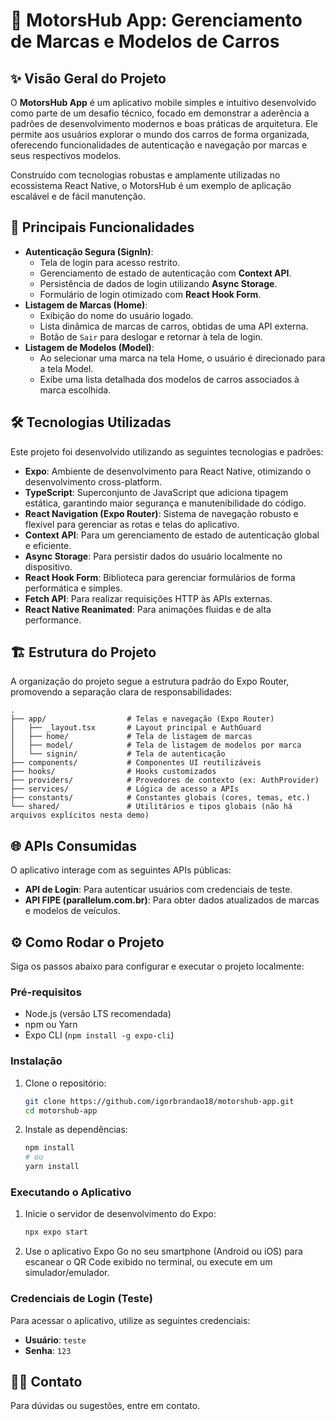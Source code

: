 # 🚗 MotorsHub App: Gerenciamento de Marcas e Modelos de Carros

## ✨ Visão Geral do Projeto

O **MotorsHub App** é um aplicativo mobile simples e intuitivo desenvolvido como parte de um desafio técnico, focado em demonstrar a aderência a padrões de desenvolvimento modernos e boas práticas de arquitetura. Ele permite aos usuários explorar o mundo dos carros de forma organizada, oferecendo funcionalidades de autenticação e navegação por marcas e seus respectivos modelos.

Construído com tecnologias robustas e amplamente utilizadas no ecossistema React Native, o MotorsHub é um exemplo de aplicação escalável e de fácil manutenção.

## 🚀 Principais Funcionalidades

*   **Autenticação Segura (SignIn)**:
    *   Tela de login para acesso restrito.
    *   Gerenciamento de estado de autenticação com **Context API**.
    *   Persistência de dados de login utilizando **Async Storage**.
    *   Formulário de login otimizado com **React Hook Form**.
*   **Listagem de Marcas (Home)**:
    *   Exibição do nome do usuário logado.
    *   Lista dinâmica de marcas de carros, obtidas de uma API externa.
    *   Botão de `Sair` para deslogar e retornar à tela de login.
*   **Listagem de Modelos (Model)**:
    *   Ao selecionar uma marca na tela Home, o usuário é direcionado para a tela Model.
    *   Exibe uma lista detalhada dos modelos de carros associados à marca escolhida.

## 🛠️ Tecnologias Utilizadas

Este projeto foi desenvolvido utilizando as seguintes tecnologias e padrões:

*   **Expo**: Ambiente de desenvolvimento para React Native, otimizando o desenvolvimento cross-platform.
*   **TypeScript**: Superconjunto de JavaScript que adiciona tipagem estática, garantindo maior segurança e manutenibilidade do código.
*   **React Navigation (Expo Router)**: Sistema de navegação robusto e flexível para gerenciar as rotas e telas do aplicativo.
*   **Context API**: Para um gerenciamento de estado de autenticação global e eficiente.
*   **Async Storage**: Para persistir dados do usuário localmente no dispositivo.
*   **React Hook Form**: Biblioteca para gerenciar formulários de forma performática e simples.
*   **Fetch API**: Para realizar requisições HTTP às APIs externas.
*   **React Native Reanimated**: Para animações fluidas e de alta performance.

## 🏗️ Estrutura do Projeto

A organização do projeto segue a estrutura padrão do Expo Router, promovendo a separação clara de responsabilidades:

```
.
├── app/                  # Telas e navegação (Expo Router)
│   ├── _layout.tsx       # Layout principal e AuthGuard
│   ├── home/             # Tela de listagem de marcas
│   ├── model/            # Tela de listagem de modelos por marca
│   └── signin/           # Tela de autenticação
├── components/           # Componentes UI reutilizáveis
├── hooks/                # Hooks customizados
├── providers/            # Provedores de contexto (ex: AuthProvider)
├── services/             # Lógica de acesso a APIs
├── constants/            # Constantes globais (cores, temas, etc.)
└── shared/               # Utilitários e tipos globais (não há arquivos explícitos nesta demo)
```

## 🌐 APIs Consumidas

O aplicativo interage com as seguintes APIs públicas:

*   **API de Login**: Para autenticar usuários com credenciais de teste.
*   **API FIPE (parallelum.com.br)**: Para obter dados atualizados de marcas e modelos de veículos.

## ⚙️ Como Rodar o Projeto

Siga os passos abaixo para configurar e executar o projeto localmente:

### Pré-requisitos

*   Node.js (versão LTS recomendada)
*   npm ou Yarn
*   Expo CLI (`npm install -g expo-cli`)

### Instalação

1.  Clone o repositório:
    ```bash
    git clone https://github.com/igorbrandao18/motorshub-app.git
    cd motorshub-app
    ```
2.  Instale as dependências:
    ```bash
    npm install
    # ou
    yarn install
    ```

### Executando o Aplicativo

1.  Inicie o servidor de desenvolvimento do Expo:
    ```bash
    npx expo start
    ```
2.  Use o aplicativo Expo Go no seu smartphone (Android ou iOS) para escanear o QR Code exibido no terminal, ou execute em um simulador/emulador.

### Credenciais de Login (Teste)

Para acessar o aplicativo, utilize as seguintes credenciais:

*   **Usuário**: `teste`
*   **Senha**: `123`

## 👨‍💻 Contato

Para dúvidas ou sugestões, entre em contato.
